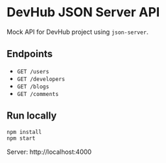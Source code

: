 # DevHub JSON Server API

Mock API for DevHub project using `json-server`.

## Endpoints

- `GET /users`
- `GET /developers`
- `GET /blogs`
- `GET /comments`

## Run locally

```bash
npm install
npm start
```

Server: http://localhost:4000